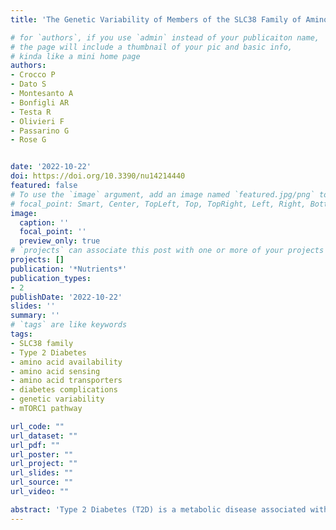 ```yaml
---
title: 'The Genetic Variability of Members of the SLC38 Family of Amino Acid Transporters ( SLC38A3, SLC38A7 and SLC38A9) Affects Susceptibility to Type 2 Diabetes and Vascular Complications'

# for `authors`, if you use `admin` instead of your publicaiton name,
# the page will include a thumbnail of your pic and basic info,
# kinda like a mini home page
authors:
- Crocco P
- Dato S
- Montesanto A
- Bonfigli AR
- Testa R
- Olivieri F
- Passarino G
- Rose G


date: '2022-10-22'
doi: https://doi.org/10.3390/nu14214440
featured: false
# To use the `image` argument, add an image named `featured.jpg/png` to your page's folder.
# focal_point: Smart, Center, TopLeft, Top, TopRight, Left, Right, BottomLeft, Bottom, BottomRight.
image:
  caption: ''
  focal_point: ''
  preview_only: true
# `projects` can associate this post with one or more of your projects
projects: []
publication: '*Nutrients*'
publication_types:
- 2
publishDate: '2022-10-22'
slides: ''
summary: ''
# `tags` are like keywords
tags:
- SLC38 family
- Type 2 Diabetes
- amino acid availability
- amino acid sensing
- amino acid transporters
- diabetes complications
- genetic variability
- mTORC1 pathway

url_code: ""
url_dataset: ""
url_pdf: ""
url_poster: ""
url_project: ""
url_slides: ""
url_source: ""
url_video: ""

abstract: 'Type 2 Diabetes (T2D) is a metabolic disease associated with long-term complications, with a multifactorial pathogenesis related to the interplay between genetic and modifiable risk factors, of which nutrition is the most relevant. In particular, the importance of proteins and constitutive amino acids (AAs) in disease susceptibility is emerging. The ability to sense and respond to changes in AA supplies is mediated by complex networks, of which AA transporters (AATs) are crucial components acting also as sensors of AA availability. This study explored the associations between polymorphisms in selected AATs genes and T2D and vascular complications in 433 patients and 506 healthy controls. Analyses revealed significant association of SLC38A3-rs1858828 with disease risk. Stratification of patients based on presence/absence of vascular complications highlighted significant associations of SLC7A8-rs3783436 and SLC38A7-rs9806843 with diabetic retinopathy. Additionally, the SLC38A9-rs4865615 resulted associated with chronic kidney disease. Notably, these genes function as AAs sensors, specifically glutamine, leucine, and arginine, linked to the main nutrient signaling pathway mammalian target of rapamycin complex 1 (mTORC1). Thus, their genetic variability may contribute to T2D by influencing the ability to properly transduce a signal activating mTORC1 in response to AA availability. In this scenario, the contribution of dietary AAs supply to disease risk may be relevant.'
---
```


